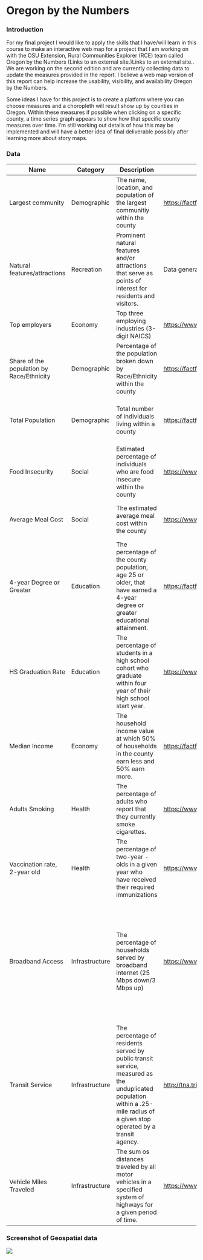 # Oregon by the Numbers

### Introduction
For my final project I would like to apply the skills that I have/will learn in this course to make an interactive web map for a project that I am working on with the OSU Extension, Rural Communities Explorer (RCE) team called Oregon by the Numbers (Links to an external site.)Links to an external site.. We are working on the second edition and are currently collecting data to update the measures provided in the report. I believe a web map version of this report can help increase the usability, visibility, and availability Oregon by the Numbers.

Some ideas I have for this project is to create a platform where you can choose measures and a choropleth will result show up by counties in Oregon. Within these measures if possible when clicking on a specific county, a time series graph appears to show how that specific county measures over time. I’m still working out details of how this may be implemented and will have a better idea of final deliverable possibly after learning more about story maps.

### Data

| Name                                      | Category       | Description                                                  | URL Link                                                     | Memo                                                         |
| ----------------------------------------- | -------------- | ------------------------------------------------------------ | ------------------------------------------------------------ | ------------------------------------------------------------ |
| Largest community                         | Demographic    | The name, location, and population of the largest communitiy within the county | https://factfinder.census.gov/faces/nav/jsf/pages/searchresults.xhtml?refresh=t | Table: B01003 Year: 2012-2016 (5-year estimates)             |
| Natural features/attractions              | Recreation     | Prominent natural features and/or attractions that serve as points of interest for residents and visitors. | Data generated by  examining online presence of named attractions. | Source: Rural Communites Explorer, 2018                      |
| Top employers                             | Economy        | Top three employing industries (3-digit NAICS)               | https://www.qualityinfo.org/ed-ewind/?at=1&t1=0~4101000000~00~5~0~0~00000~2019~00 |                                                              |
| Share of the population by Race/Ethnicity | Demographic    | Percentage of the population broken down by Race/Ethnicity within the county | https://factfinder.census.gov/faces/nav/jsf/pages/searchresults.xhtml?refresh=t | Table: B03002 Year: 2012-2016 (5-year estimates)             |
| Total Population                          | Demographic    | Total number of individuals living within a county           | https://factfinder.census.gov/faces/nav/jsf/pages/searchresults.xhtml?refresh=t | Table: B01003 Year: 2012-2016 (5-year estimates)             |
| Food Insecurity                           | Social         | Estimated percentage of individuals who are food insecure within the county | https://www.feedingamerica.org/                              | Sharable master data file received by data request           |
| Average Meal Cost                         | Social         | The estimated average meal cost within the county            | https://www.feedingamerica.org/                              | Sharable master data file received by data request           |
| 4-year Degree or Greater                  | Education      | The percentage of the county population, age 25 or older, that have earned a 4-year degree or greater educational attainment. | https://factfinder.census.gov/faces/nav/jsf/pages/searchresults.xhtml?refresh=t | Table: DP02 Year: 2012-2016 (5-year estimates)               |
| HS Graduation Rate                        | Education      | The percentage of students in a high school cohort who graduate within four year of their high school start year. | https://www.oregon.gov/ode/reports-and-data/students/Pages/Cohort-Graduation-Rate.aspx |                                                              |
| Median Income                             | Economy        | The household income value at which 50% of households in the county earn less and 50% earn more. | https://factfinder.census.gov/faces/nav/jsf/pages/searchresults.xhtml?refresh=t | Table: B19013 Year: 2012-2016 (5-year estimates)             |
| Adults Smoking                            | Health         | The percentage of adults who report that they currently smoke cigarettes. | https://www.oregon.gov/oha/ph/BirthDeathCertificates/Surveys/AdultBehaviorRisk/county/Pages/index.aspx |                                                              |
| Vaccination rate, 2-year old              | Health         | The percentage of two-year -olds in a given year who have received their required immunizations | https://www.oregon.gov/oha/PH/PREVENTIONWELLNESS/VACCINESIMMUNIZATION/Pages/researchchild.aspx |                                                              |
| Broadband Access                          | Infrastructure | The percentage of households served by broadband internet (25 Mbps down/3 Mbps up) | https://www.fcc.gov/general/broadband-deployment-data-fcc-form-477 | FCC form 477 is reported at the block level, The FCC also provides block level household estimates. These two tables are related and this measured is estimated. |
| Transit Service                           | Infrastructure | The percentage of residents served by public transit service, measured as the unduplicated population within a .25-mile radius of a given stop operated by a transit agency. | http://tna.trilliumtransit.com/?&n=--&dbindex=10             | Data dump report is used to generate county level data       |
| Vehicle Miles Traveled                    | Infrastructure | The sum os distances traveled by all motor vehicles in a specified system of highways for a given period of time. | https://www.oregon.gov/odot/DATA/Pages/Traffic-Counting.aspx |                                                              |

### Screenshot of Geospatial data
![](https://benjiantolin.github.io/oregonbythenumbers/img/OregonCounties.png)
